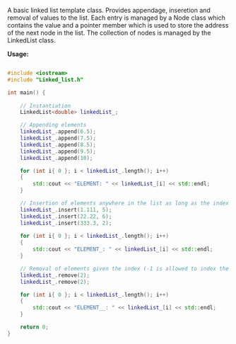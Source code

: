A basic linked list template class.
Provides appendage, inseretion and removal of values to the list.
Each entry is managed by a Node class which contains the value and a pointer member which is used to store the address of the next node in the list.
The collection of nodes is managed by the LinkedList class.

**Usage:**

```C++

#include <iostream>
#include "Linked_list.h"

int main() {
    
    // Instantiation
    LinkedList<double> linkedList_;

    // Appending elements
    linkedList_.append(6.5);
    linkedList_.append(7.5);
    linkedList_.append(8.5);
    linkedList_.append(9.5);
    linkedList_.append(10);

    for (int i{ 0 }; i < linkedList_.length(); i++)
    {
        std::cout << "ELEMENT: " << linkedList_[i] << std::endl;
    }

    // Insertion of elements anywhere in the list as long as the index in not out of range (-1 is allowed to index the last element)
    linkedList_.insert(1.111, 5);
    linkedList_.insert(22.22, 6);
    linkedList_.insert(333.3, 2);
    
    for (int i{ 0 }; i < linkedList_.length(); i++)
    {
        std::cout << "ELEMENT_: " << linkedList_[i] << std::endl;
    }

    // Removal of elements given the index (-1 is allowed to index the last element)
    linkedList_.remove(2);
    linkedList_.remove(2);

    for (int i{ 0 }; i < linkedList_.length(); i++)
    {
        std::cout << "ELEMENT__: " << linkedList_[i] << std::endl;
    }

    return 0;
}
```